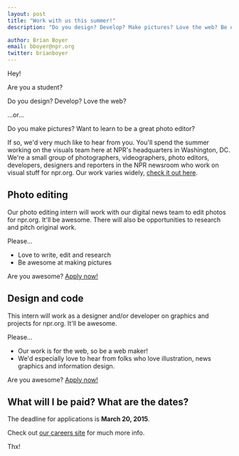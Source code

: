 ```yaml
---
layout: post
title: "Work with us this summer!"
description: "Do you design? Develop? Make pictures? Love the web? Be our summer intern!"

author: Brian Boyer
email: bboyer@npr.org
twitter: brianboyer
---
```


Hey!

Are you a student?

Do you design? Develop? Love the web?

...or...

Do you make pictures? Want to learn to be a great photo editor?

If so, we'd very much like to hear from you. You'll spend the summer working on the visuals team here at NPR's headquarters in Washington, DC. We're a small group of photographers, videographers, photo editors, developers, designers and reporters in the NPR newsroom who work on visual stuff for npr.org. Our work varies widely, [check it out here](http://blog.apps.npr.org/apps/).

## Photo editing

Our photo editing intern will work with our digital news team to edit photos for npr.org. It'll be awesome. There will also be opportunities to research and pitch original work.

Please...

- Love to write, edit and research
- Be awesome at making pictures

Are you awesome? [Apply now!](https://interns-npr.icims.com/jobs/2331/summer-2015%3a-digital-news%2c-picture-editing-%26-visual-journalist/job)

## Design and code

This intern will work as a designer and/or developer on graphics and projects for npr.org. It'll be awesome.

Please...

- Our work is for the web, so be a web maker!
- We'd especially love to hear from folks who love illustration, news graphics and information design.

Are you awesome? [Apply now!](https://interns-npr.icims.com/jobs/2319/summer-2015%3a-news-apps/job)

## What will I be paid? What are the dates?

The deadline for applications is <b>March 20, 2015</b>.

Check out [our careers site](http://www.npr.org/about-npr/181881227/internships-at-npr) for much more info.

Thx!

